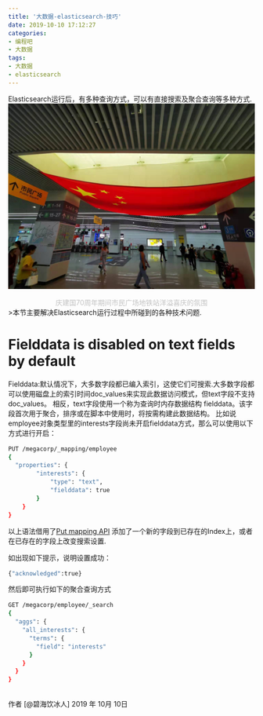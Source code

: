 ```yaml
---
title: '大数据-elasticsearch-技巧'
date: 2019-10-10 17:12:27
categories:
- 编程吧
- 大数据
tags:
- 大数据
- elasticsearch
---
```





Elasticsearch运行后，有多种查询方式，可以有直接搜索及聚合查询等多种方式.
![](https://raw.githubusercontent.com/liruixue/muqiaosite/master/images/tech/Tech-bigdata-elasticsearch-skill-home.jpg)
<center><font color=#c3c3c3>庆建国70周年期间市民广场地铁站洋溢喜庆的氛围</font></center>
<!-- more -->
>本节主要解决Elasticsearch运行过程中所碰到的各种技术问题.


# Fielddata is disabled on text fields by default
Fielddata:默认情况下，大多数字段都已编入索引，这使它们可搜索.大多数字段都可以使用磁盘上的索引时间doc_values来实现此数据访问模式，但text字段不支持doc_values。
相反，text字段使用一个称为查询时内存数据结构 fielddata。该字段首次用于聚合，排序或在脚本中使用时，将按需构建此数据结构。
比如说employee对象类型里的interests字段尚未开启fielddata方式，那么可以使用以下方式进行开启：
```bash
PUT /megacorp/_mapping/employee
{       
  "properties": {
        "interests": {  
            "type": "text",
            "fielddata": true
        }       
    }         
}
```
以上语法借用了[Put mapping API](https://www.elastic.co/guide/en/elasticsearch/reference/current/indices-put-mapping.html) 添加了一个新的字段到已存在的Index上，或者在已存在的字段上改变搜索设置.

如出现如下提示，说明设置成功：
```bash
{"acknowledged":true}
```
然后即可执行如下的聚合查询方式
```bash
GET /megacorp/employee/_search
{
  "aggs": {
    "all_interests": {
      "terms": {
        "field": "interests"
      }
    }
  }
}
```


</br>
作者 [@碧海饮冰人]    
2019 年 10月 10日    
  




